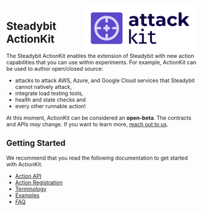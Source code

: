 <img src="./logo.png" width="300" align="right" alt="ActionKit logo depicting a crosshair within a rounded rectangle">

# Steadybit ActionKit

The Steadybit ActionKit enables the extension of Steadybit with new action capabilities that you can use within experiments. For example, ActionKit can be used to author open/closed source:

- attacks to attack AWS, Azure, and Google Cloud services that Steadybit cannot natively attack,
- integrate load testing tools,
- health and state checks and
- every other runnable action!

At this moment, ActionKit can be considered an **open-beta**. The contracts and APIs *may* change. If you want to learn more, [reach out to us](https://www.steadybit.com/contact).

## Getting Started

We recommend that you read the following documentation to get started with ActionKit.

 - [Action API](/docs/action-api.md)
 - [Action Registration](/docs/action-registration.md)
 - [Terminology](/docs/terminology.md)
 - [Examples](/docs/examples.md)
 - [FAQ](/docs/faq.md)
